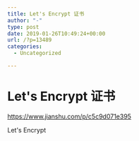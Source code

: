```yaml
---
title: Let's Encrypt 证书
author: "-"
type: post
date: 2019-01-26T10:49:24+00:00
url: /?p=13489
categories:
  - Uncategorized

---
```

# Let's Encrypt 证书
https://www.jianshu.com/p/c5c9d071e395
  
Let's Encrypt